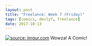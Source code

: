 ```yaml
---
layout: post
title: "Freelance: Week 7 (Friday)"
tags: [comics, devlyf, freelance]
date: 2017-10-13
---
```

<!-- #20 -->
[![](https://i.imgur.com/3z6sr3G.jpeg "source: imgur.com")](https://i.imgur.com/3z6sr3G.jpeg)
Wowza! A Comic!

